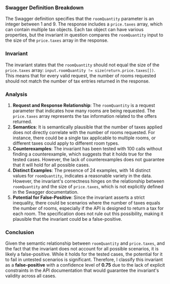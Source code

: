 ### Swagger Definition Breakdown
The Swagger definition specifies that the `roomQuantity` parameter is an integer between 1 and 9. The response includes a `price.taxes` array, which can contain multiple tax objects. Each tax object can have various properties, but the invariant in question compares the `roomQuantity` input to the size of the `price.taxes` array in the response.

### Invariant
The invariant states that the `roomQuantity` should not equal the size of the `price.taxes` array: `input.roomQuantity != size(return.price.taxes[])`. This means that for every valid request, the number of rooms requested should not match the number of tax entries returned in the response.

### Analysis
1. **Request and Response Relationship**: The `roomQuantity` is a request parameter that indicates how many rooms are being requested. The `price.taxes` array represents the tax information related to the offers returned. 
2. **Semantics**: It is semantically plausible that the number of taxes applied does not directly correlate with the number of rooms requested. For instance, there could be a single tax applicable to multiple rooms, or different taxes could apply to different room types.
3. **Counterexamples**: The invariant has been tested with 100 calls without finding a counterexample, which suggests that it holds true for the tested cases. However, the lack of counterexamples does not guarantee that it will hold for all possible cases.
4. **Distinct Examples**: The presence of 24 examples, with 14 distinct values for `roomQuantity`, indicates a reasonable variety in the data. However, the invariant's correctness hinges on the relationship between `roomQuantity` and the size of `price.taxes`, which is not explicitly defined in the Swagger documentation.
5. **Potential for False-Positive**: Since the invariant asserts a strict inequality, there could be scenarios where the number of taxes equals the number of rooms, especially if the API is designed to return a tax for each room. The specification does not rule out this possibility, making it plausible that the invariant could be a false-positive.

### Conclusion
Given the semantic relationship between `roomQuantity` and `price.taxes`, and the fact that the invariant does not account for all possible scenarios, it is likely a false-positive. While it holds for the tested cases, the potential for it to fail in untested scenarios is significant. Therefore, I classify this invariant as a **false-positive** with a confidence level of **0.75** due to the lack of explicit constraints in the API documentation that would guarantee the invariant's validity across all cases.
